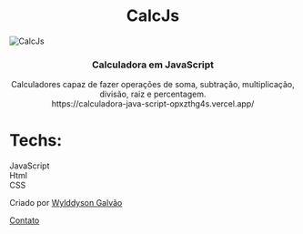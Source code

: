<h1 align="center"> CalcJs </h1>

![CalcJs](https://user-images.githubusercontent.com/32370873/88506374-29c21380-cfb0-11ea-85ff-bab50e86e9ad.PNG)


<h3 align="center"> Calculadora em JavaScript </h3>

<p align="center">
  Calculadores capaz de fazer operações de soma, subtração, multiplicação, divisão, raiz e percentagem.
  <br>
  https://calculadora-java-script-opxzthg4s.vercel.app/
  <br>
  

</p>


# Techs:
JavaScript <br>
Html <br>
CSS <br>

Criado por <a href="https://github.com/wylddysongalvao">Wylddyson Galvão</a>
<br>

<a href="https://www.linkedin.com/in/jos%C3%A9-wylddyson-galv%C3%A3o-3b6365132/" >Contato</a>
